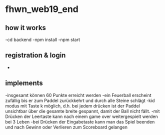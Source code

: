 # fhwn_web19_end

## how it works
-cd backend
-npm install
-npm start

## registration & login
-

## implements
-insgesamt können 60 Punkte erreicht werden
-ein Feuerball erscheint zufällig bis er zum Paddel zurückkehrt und durch alle Steine schlägt
-kid modus mit Taste k möglich, d.h. bei jedem drücken ist der Paddel unsichtbar über die gesamte breite gespannt, damit der Ball nicht fällt.
-mit Drücken der Leertaste kann nach einem game over weitergespielt werden bei 3 Leben
-bei Drücken der Eingabetaste kann man das Spiel beenden und nach Gewinn oder Verlieren zum Scoreboard gelangen
